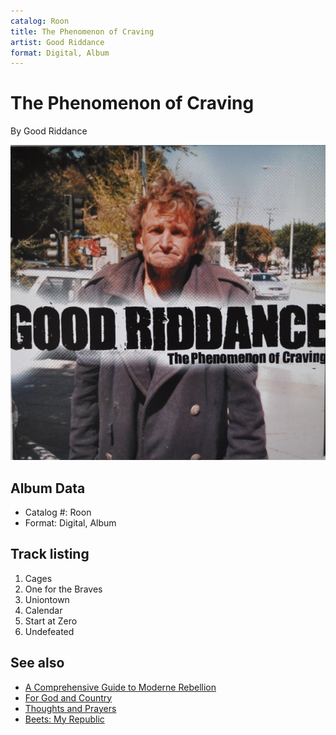 ```yaml
---
catalog: Roon
title: The Phenomenon of Craving
artist: Good Riddance
format: Digital, Album
---
```


# The Phenomenon of Craving

By Good Riddance

![](../../assets/albumcovers/Good_Riddance-The_Phenomenon_of_Craving.png)

## Album Data

- Catalog #: Roon
- Format: Digital, Album


## Track listing


1. Cages
2. One for the Braves
3. Uniontown
4. Calendar
5. Start at Zero
6. Undefeated


## See also

- [A Comprehensive Guide to Moderne Rebellion](A_Comprehensive_Guide_to_Moderne_Rebellion.md)
- [For God and Country](For_God_and_Country.md)
- [Thoughts and Prayers](Thoughts_and_Prayers.md)
- [Beets: My Republic](../../Beets/Good_Riddance/My_Republic.md)

